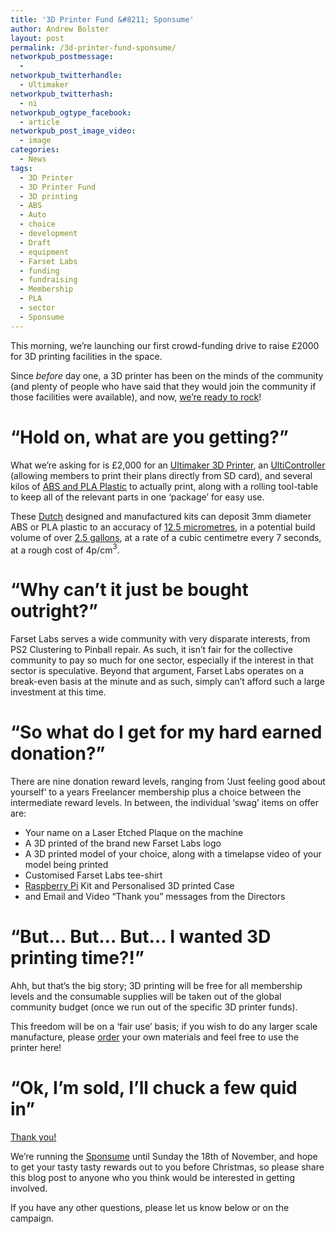 ```yaml
---
title: '3D Printer Fund &#8211; Sponsume'
author: Andrew Bolster
layout: post
permalink: /3d-printer-fund-sponsume/
networkpub_postmessage:
  - 
networkpub_twitterhandle:
  - Ultimaker
networkpub_twitterhash:
  - ni
networkpub_ogtype_facebook:
  - article
networkpub_post_image_video:
  - image
categories:
  - News
tags:
  - 3D Printer
  - 3D Printer Fund
  - 3D printing
  - ABS
  - Auto
  - choice
  - development
  - Draft
  - equipment
  - Farset Labs
  - funding
  - fundraising
  - Membership
  - PLA
  - sector
  - Sponsume
---
```

This morning, we&#8217;re launching our first crowd-funding drive to raise £2000 for 3D printing facilities in the space.

Since *before* day one, a 3D printer has been on the minds of the community (and plenty of people who have said that they would join the community if those facilities were available), and now, [we&#8217;re ready to rock][1]!<!--more-->

# &#8220;Hold on, what are you getting?&#8221;

What we&#8217;re asking for is £2,000 for an [Ultimaker 3D Printer][2], an [UltiController][3] (allowing members to print their plans directly from SD card), and several kilos of [ABS and PLA Plastic][4] to actually print, along with a rolling tool-table to keep all of the relevant parts in one &#8216;package&#8217; for easy use.

These [Dutch][5] designed and manufactured kits can deposit 3mm diameter ABS or PLA plastic to an accuracy of [12.5 micrometres][6], in a potential build volume of over [2.5 gallons][7], at a rate of a cubic centimetre every 7 seconds, at a rough cost of 4p/cm$^3$.

# &#8220;Why can&#8217;t it just be bought outright?&#8221;

Farset Labs serves a wide community with very disparate interests, from PS2 Clustering to Pinball repair. As such, it isn&#8217;t fair for the collective community to pay so much for one sector, especially if the interest in that sector is speculative. Beyond that argument, Farset Labs operates on a break-even basis at the minute and as such, simply can&#8217;t afford such a large investment at this time.

# &#8220;So what do I get for my hard earned donation?&#8221;

There are nine donation reward levels, ranging from &#8216;Just feeling good about yourself&#8217; to a years Freelancer membership plus a choice between the intermediate reward levels. In between, the individual &#8216;swag&#8217; items on offer are:

*   Your name on a Laser Etched Plaque on the machine
*   A 3D printed of the brand new Farset Labs logo
*   A 3D printed model of your choice, along with a timelapse video of your model being printed
*   Customised Farset Labs tee-shirt
*   [Raspberry Pi][8] Kit and Personalised 3D printed Case
*   and Email and Video &#8220;Thank you&#8221; messages from the Directors

# &#8220;But&#8230; But&#8230; But&#8230; I wanted 3D printing time?!&#8221;

Ahh, but that&#8217;s the big story; 3D printing will be free for all membership levels and the consumable supplies will be taken out of the global community budget (once we run out of the specific 3D printer funds).

This freedom will be on a &#8216;fair use&#8217; basis; if you wish to do any larger scale manufacture, please [order][4] your own materials and feel free to use the printer here!

# &#8220;Ok, I&#8217;m sold, I&#8217;ll chuck a few quid in&#8221;

[Thank you!][9]

We&#8217;re running the [Sponsume][1] until Sunday the 18th of November, and hope to get your tasty tasty rewards out to you before Christmas, so please share this blog post to anyone who you think would be interested in getting involved.

If you have any other questions, please let us know below or on the campaign.

 [1]: http://www.sponsume.com/project/farset-labs-3d-printer
 [2]: https://shop.ultimaker.com/en/ultimaker-kits.html
 [3]: https://shop.ultimaker.com/en/parts-and-upgrades/ulticontroller-ultipanel.html
 [4]: https://shop.ultimaker.com/en/consumables.html
 [5]: http://blog.ultimaker.com/about/
 [6]: http://www.wolframalpha.com/input/?i=0.0125+mm
 [7]: http://www.wolframalpha.com/input/?i=21x21x22+cm
 [8]: http://www.raspberrypi.org/
 [9]: http://www.youtube.com/watch?v=tfslY_AvhLw
